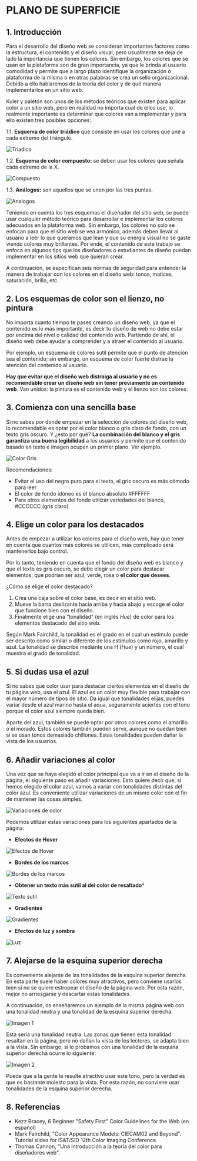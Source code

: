 # PLANO DE SUPERFICIE

## 1. Introducción
Para el desarrollo del diseño web se consideran importantes factores como la estructura, el contenido y el diseño visual, pero usualmente se deja de lado la importancia que tienen los colores. Sin embargo, los colores que se usan en la plataforma son de gran importancia, ya que le brinda al usuario comodidad y permite que a largo plazo identifique la organización o plataforma de la misma o en otras palabras se crea un sello organizacional. Debido a ello hablaremos de la teoría del color y de qué manera implementarlos en un sitio web. 

Kuler y paletón son unos de los métodos teóricos que existen para aplicar color a un sitio web, pero en realidad no importa cual de ellos use, lo realmente importante es determinar que colores van a implementar y para ello existen tres posibles opciones: 

1.1. **Esquema de color triádico** que consiste en usar los colores que une a cada extremo del triángulo.

![Triadico](/5-superficie/tri.png)

1.2. **Esquema de color compuesto:** se deben usar los colores que señala cada extremo de la X. 

![Compuesto](/5-superficie/compuesto.png)

1.3. **Análogos:** son aquellos que se unen por las tres puntas.

![Analogos](/5-superficie/ana.png)

Teniendo en cuenta los tres esquemas el diseñador del sitio web, se puede usar cualquier método teórico para desarrollar e implementar los colores adecuados en la plataforma web. Sin embargo, los colores no solo se enfocan para que el sitio web se vea armónico, además deben llevar al usuario a leer lo que queramos que lean y que su energía visual no se gaste viendo colores muy brillantes. Por ende, el contenido de este trabajo se enfoca en algunos tips que los diseñadores o estudiantes de diseño puedan implementar en los sitios web que quieran crear. 


A continuación, se especifican seis normas de seguridad para entender la manera de trabajar con los colores en el diseño web: tonos, matices, saturación, brillo, etc. 

## 2. Los esquemas de color son el lienzo, no pintura
No importa cuanto tiempo te pases creando un diseño web, ya que el contenido es lo más importante, es decir tu diseño de web no debe estar por encima del nivel o calidad del contenido web. Partiendo de ahí, el diseño web debe ayudar a comprender y a atraer el contenido al usuario. 

Por ejemplo, un esquema de colores sutil permite que el punto de atención sea el contenido; sin embargo, un esquema de color fuerte distrae la atención del contenido al usuario.

**Hay que evitar que el diseño web distraiga al usuario y no es recomendable crear un diseño web sin tener previamente un contenido web**. Van unidos: la pintura es el contenido web y el lienzo son los colores. 

## 3. Comienza con una sencilla base 
Si no sabes por donde empezar en la selección de colores del diseño web, lo recomendable es optar por el color blanco o gris claro de fondo, con un texto gris oscuro. Y ¿esto por qué? **La combinación del blanco y el gris garantiza una buena legibilidad** a los usuarios y permite que el contenido basado en texto e imagen ocupen un primer plano. Ver ejemplo.

![Color Gris](/5-superficie/gris.png)

Recomendaciones:
-	Evitar el uso del negro puro para el texto, el gris oscuro es más cómodo para leer
-	El color de fondo idóneo es el blanco absoluto #FFFFFF 
-	Para otros elementos del fondo utilizar variedades del blanco, #CCCCCC (gris claro)

## 4. Elige un color para los destacados
Antes de empezar a utilizar los colores para el diseño web, hay que tener en cuenta que cuantos más colores se utilicen, más complicado será mantenerlos bajo control.

Por lo tanto, teniendo en cuenta que el fondo del diseño web es blanco y que el texto es gris oscuro, se debe elegir un color para destacar elementos; que podrían ser azul, verde, rosa o **el color que desees**. 

¿Cómo se elige el color destacado?
1.	Crea una caja sobre el color base, es decir en el sitio web.
2.	Mueve la barra deslizante hacia arriba y hacia abajo y escoge el color que funcione bien con el diseño. 
3.	Finalmente elige una “tonalidad” (en inglés *Hue*) de color para los elementos destacado del sitio web. 

Según Mark Fairchild, la tonalidad es el grado en el cual un estímulo puede ser descrito como similar o diferente de los estímulos como rojo, amarillo y azul. La tonalidad se describe mediante una H (*Hue*) y un número, el cuál muestra el grado de tonalidad.  

## 5. Si dudas usa el azul 
Si no sabes qué color usar para destacar ciertos elementos en el diseño de tu página web, usa el azul. El azul es un color muy flexible para trabajar con el mayor número de tipos de sitio. Da igual que tonalidades elijas, puedes variar desde el azul marino hasta el aqua, seguramente aciertes con el tono porque el color azul siempre queda bien.

Aparte del azul, también se puede optar por otros colores como el amarillo o el morado. Estos colores también pueden servir, aunque no quedan bien si se usan tonos demasiado chillones. Estas tonalidades pueden dañar la vista de los usuarios.

## 6. Añadir variaciones al color 
Una vez que se haya elegido el color principal que va a ir en el diseño de la página, el siguiente paso es añadir variaciones. Esto quiere decir que, si hemos elegido el color azul, vamos a variar con tonalidades distintas del color azul. Es conveniente utilizar variaciones de un mismo color con el fin de mantener las cosas simples. 

![Variaciones de color](https://github.com/DeustoPWEB2018/Elementos-de-la-UX/blob/color/5-superficie/imagenes/Variaciones%20del%20color.png)

Podemos utilizar estas variaciones para los siguientes apartados de la página:

- **Efectos de Hover**

![Efectos de Hover](https://github.com/DeustoPWEB2018/Elementos-de-la-UX/blob/color/5-superficie/imagenes/Efectos%20de%20Hover.png)

- **Bordes de los marcos**

![Bordes de los marcos](https://github.com/DeustoPWEB2018/Elementos-de-la-UX/blob/color/5-superficie/imagenes/Bordes%20de%20los%20marcos.png)

- **Obtener un texto más sutil al del color de resaltado***

![Texto sutil](https://github.com/DeustoPWEB2018/Elementos-de-la-UX/blob/color/5-superficie/imagenes/Texto%20sutil.png)

- **Gradientes**

![Gradientes](https://github.com/DeustoPWEB2018/Elementos-de-la-UX/blob/color/5-superficie/imagenes/Gradientes.png)

- **Efectos de luz y sombra**

![Luz](https://github.com/DeustoPWEB2018/Elementos-de-la-UX/blob/color/5-superficie/imagenes/luz.png)

## 7. Alejarse de la esquina superior derecha
Es conveniente alejarse de las tonalidades de la esquina superior derecha. En esta parte suele haber colores muy atractivos, pero conviene usarlos bien si no se quiere estropear el diseño de la página web. Por esta razón, mejor no arriesgarse y descartar estas tonalidades.

A continuación, os enseñaremos un ejemplo de la misma página web con una tonalidad neutra y una tonalidad de la esquina superior derecha.

![Imagen 1](https://github.com/DeustoPWEB2018/Elementos-de-la-UX/blob/color/5-superficie/imagenes/Imagen%201.png)

Esta sería una tonalidad neutra. Las zonas que tienen esta tonalidad resaltan en la página, pero no dañan la vista de los lectores, se adapta bien a la vista. Sin embargo, si lo probamos con una tonalidad de la esquina superior derecha ocurre lo siguiente: 

![Imagen 2](https://github.com/DeustoPWEB2018/Elementos-de-la-UX/blob/color/5-superficie/imagenes/Imagen%202.png)

Puede que a la gente le resulte atractivo usar este tono, pero la verdad es que es bastante molesto para la vista. Por esta razón, no conviene usar tonalidades de la esquina superior derecha.

## 8. Referencias
- Kezz Bracey, 6 Beginner "Safety First" Color Guidelines for the Web (en español) 
- Mark Fairchild, "Color Appearance Models: CIECAM02 and Beyond". Tutorial slides for IS&T/SID 12th Color Imaging Conference.
- Thomas Cannon, "Una introducción a la teoría del color para diseñadores web".
